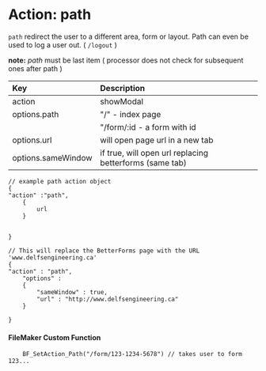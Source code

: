 # Action: path

`path` redirect the user to a different area, form or layout. Path can even be used to log a user out. \( `/logout` \)

**note:** _path_ must be last item \( processor does not check for subsequent ones after path \)

| Key | Description |
| :--- | :--- |
| action | showModal |
| options.path | "/" - index page |
|  | "/form/:id - a form with id |
| options.url | will open page url in a new tab |
| options.sameWindow | if true, will open url replacing betterforms \(same tab\) |

```
// example path action object
{
"action" :"path",
    {
        url
    }


}

// This will replace the BetterForms page with the URL 'www.delfsengineering.ca'
{
"action" : "path",
    "options" :
    {
        "sameWindow" : true,
        "url" : "http://www.delfsengineering.ca"
    }		
}
```

#### FileMaker Custom Function

```
    BF_SetAction_Path("/form/123-1234-5678") // takes user to form 123...
```




